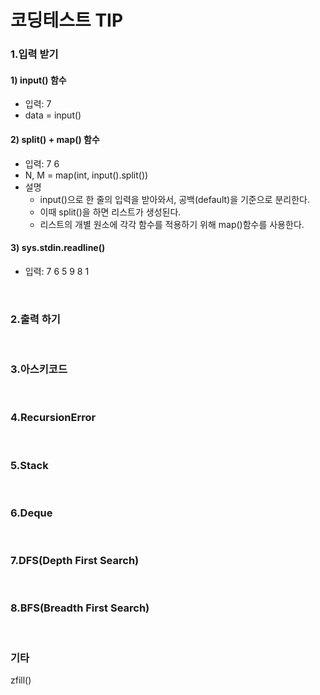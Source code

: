# 코딩테스트 TIP  


### 1.입력 받기
#### 1) input() 함수
- 입력: 7
- data = input()

#### 2) split() + map() 함수
- 입력: 7 6
- N, M = map(int, input().split())
- 설명
  - input()으로 한 줄의 입력을 받아와서, 공백(default)을 기준으로 분리한다.
  - 이때 split()을 하면 리스트가 생성된다.
  - 리스트의 개별 원소에 각각 함수를 적용하기 위해 map()함수를 사용한다.
 
#### 3) sys.stdin.readline()
- 입력: 7 6 5
       9 8 1       

</br>

### 2.출력 하기

</br>

### 3.아스키코드

</br>

### 4.RecursionError

</br>

### 5.Stack

</br>

### 6.Deque

</br>

### 7.DFS(Depth First Search)

</br>

### 8.BFS(Breadth First Search)

</br>

### 기타
zfill()
